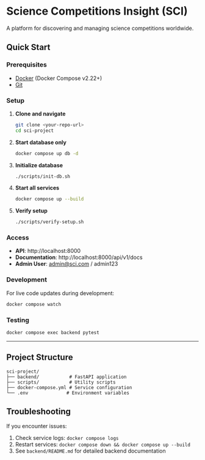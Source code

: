 # Science Competitions Insight (SCI)

A platform for discovering and managing science competitions worldwide.

## Quick Start

### Prerequisites
- [Docker](https://docs.docker.com/get-docker/) (Docker Compose v2.22+)
- [Git](https://git-scm.com/)

### Setup

1. **Clone and navigate**
   ```bash
   git clone <your-repo-url>
   cd sci-project
   ```

2. **Start database only**
   ```bash
   docker compose up db -d
   ```

3. **Initialize database**
   ```bash
   ./scripts/init-db.sh
   ```

4. **Start all services**
   ```bash
   docker compose up --build
   ```

5. **Verify setup**
   ```bash
   ./scripts/verify-setup.sh
   ```

### Access

- **API**: http://localhost:8000
- **Documentation**: http://localhost:8000/api/v1/docs
- **Admin User**: admin@sci.com / admin123

### Development

For live code updates during development:
```bash
docker compose watch
```

### Testing

```bash
docker compose exec backend pytest
```

---

## Project Structure

```
sci-project/
├── backend/           # FastAPI application
├── scripts/           # Utility scripts
├── docker-compose.yml # Service configuration
└── .env              # Environment variables
```

## Troubleshooting

If you encounter issues:
1. Check service logs: `docker compose logs`
2. Restart services: `docker compose down && docker compose up --build`
3. See `backend/README.md` for detailed backend documentation
